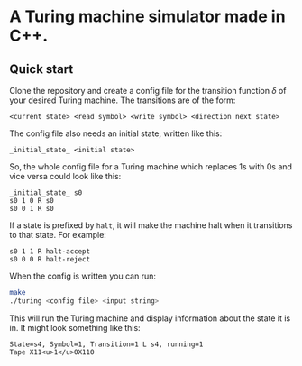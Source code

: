# A Turing machine simulator made in C++.

## Quick start
Clone the repository and create a config file for the transition function $\delta$ of your desired Turing machine.
The transitions are of the form:

```
<current state> <read symbol> <write symbol> <direction next state>
```
The config file also needs an initial state, written like this:

```
_initial_state_ <initial state>
```

So, the whole config file for a Turing machine which replaces 1s with 0s and vice versa could look like this:

```
_initial_state_ s0
s0 1 0 R s0
s0 0 1 R s0
```
If a state is prefixed by `halt`, it will make the machine halt when it transitions to that state. For example:

```
s0 1 1 R halt-accept
s0 0 0 R halt-reject
```

When the config is written you can run:

```zsh
make
./turing <config file> <input string>
```

This will run the Turing machine and display information about the state it is in. It might look something like this:

```
State=s4, Symbol=1, Transition=1 L s4, running=1
Tape X11<u>1</u>0X110
```

